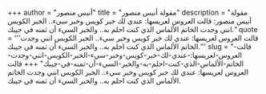 +++
author = "أنيس منصور"
title = "مقولة أنيس منصور"
description = "مقولة أنيس منصور: قالت العروس لعريسها: عندي لك خبر كويس وخبر سيء.. الخبر الكويس انني وجدت الخاتم الألماس الذي كنت احلم به.. والخبر السيء أن ثمنه في جيبك."
quote = '''قالت العروس لعريسها: عندي لك خبر كويس وخبر سيء.. الخبر الكويس انني وجدت الخاتم الألماس الذي كنت احلم به.. والخبر السيء أن ثمنه في جيبك.'''
slug = "قالت-العروس-لعريسها:-عندي-لك-خبر-كويس-وخبر-سيء-الخبر-الكويس-انني-وجدت-الخاتم-الألماس-الذي-كنت-احلم-به-والخبر-السيء-أن-ثمنه-في-جيبك"
+++
قالت العروس لعريسها: عندي لك خبر كويس وخبر سيء.. الخبر الكويس انني وجدت الخاتم الألماس الذي كنت احلم به.. والخبر السيء أن ثمنه في جيبك.

